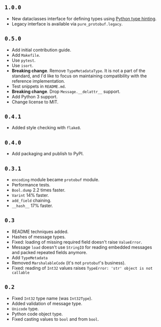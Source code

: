 ## `1.0.0`

- New dataclasses interface for defining types using [Python type hinting](https://www.python.org/dev/peps/pep-0484/).
- Legacy interface is available via `pure_protobuf.legacy`.

## `0.5.0`

- Add initial contribution guide.
- Add `Makefile`.
- Use `pytest`.
- Use `isort`.
- **Breaking change**. Remove `TypeMetadataType`. It is not a part of the standard, and I'd like to focus on maintaining compatibility with the reference implementation.
- Test snippets in `README.md`.
- **Breaking change**. Drop `Message.__delattr__` support.
- Add Python 3 support.
- Change license to MIT.

## `0.4.1`

- Added style checking with `flake8`.

## `0.4.0`

- Add packaging and publish to PyPI.

## `0.3.1`

- `encoding` module became `protobuf` module.
- Performance tests.
- `Bool.dump` 2.2 times faster.
- `Varint` 14% faster.
- `add_field` chaining.
- `__hash__` 17% faster.

## `0.3`

- README techniques added.
- Hashes of message types.
- Fixed: loading of missing required field doesn't raise `ValueError`.
- Message `load` doesn't use `StringIO` for reading embedded messages and packed repeated fields anymore.
- Add `TypeMetadata`
- Removed `MarshalableCode` (it's not `protobuf`'s business).
- Fixed: reading of `Int32` values raises `TypeError: 'str' object is not callable`

## `0.2`

- Fixed `Int32` type name (was `Int32Type`).
- Added validation of message type.
- `Unicode` type.
- Python code object type.
- Fixed casting values to `bool` and from `bool`.
